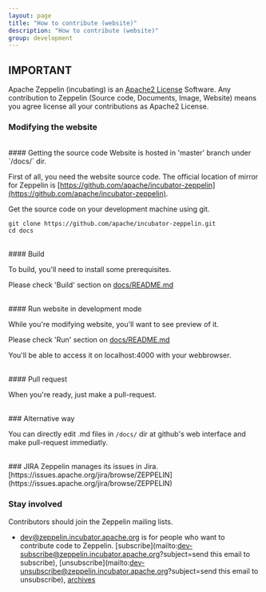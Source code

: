 ```yaml
---
layout: page
title: "How to contribute (website)"
description: "How to contribute (website)"
group: development
---
```


## IMPORTANT

Apache Zeppelin (incubating) is an [Apache2 License](http://www.apache.org/licenses/LICENSE-2.0.html) Software.
Any contribution to Zeppelin (Source code, Documents, Image, Website) means you agree license all your contributions as Apache2 License.



### Modifying the website


<br />
#### Getting the source code
Website is hosted in 'master' branch under `/docs/` dir.

First of all, you need the website source code. The official location of mirror for Zeppelin is [https://github.com/apache/incubator-zeppelin](https://github.com/apache/incubator-zeppelin).

Get the source code on your development machine using git.

```
git clone https://github.com/apache/incubator-zeppelin.git
cd docs
```

<br />
#### Build

To build, you'll need to install some prerequisites.

Please check 'Build' section on [docs/README.md](https://github.com/apache/incubator-zeppelin/blob/master/docs/README.md#build)

<br />
#### Run website in development mode

While you're modifying website, you'll want to see preview of it.

Please check 'Run' section on [docs/README.md](https://github.com/apache/incubator-zeppelin/blob/master/docs/README.md#run)

You'll be able to access it on localhost:4000 with your webbrowser.

<br />
#### Pull request

When you're ready, just make a pull-request.


<br />
### Alternative way

You can directly edit .md files in `/docs/` dir at github's web interface and make pull-request immediatly.


<br />
### JIRA
Zeppelin manages its issues in Jira. [https://issues.apache.org/jira/browse/ZEPPELIN](https://issues.apache.org/jira/browse/ZEPPELIN)

### Stay involved
Contributors should join the Zeppelin mailing lists.

* [dev@zeppelin.incubator.apache.org](http://mail-archives.apache.org/mod_mbox/incubator-zeppelin-dev/) is for people who want to contribute code to Zeppelin. [subscribe](mailto:dev-subscribe@zeppelin.incubator.apache.org?subject=send this email to subscribe), [unsubscribe](mailto:dev-unsubscribe@zeppelin.incubator.apache.org?subject=send this email to unsubscribe), [archives](http://mail-archives.apache.org/mod_mbox/incubator-zeppelin-dev/)
